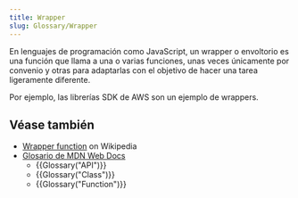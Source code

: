 ```yaml
---
title: Wrapper
slug: Glossary/Wrapper
---
```


En lenguajes de programación como JavaScript, un wrapper o envoltorio es una función que llama a una o varias funciones, unas veces únicamente por convenio y otras para adaptarlas con el objetivo de hacer una tarea ligeramente diferente.

Por ejemplo, las librerías SDK de AWS son un ejemplo de wrappers.

## Véase también

- [Wrapper function](https://es.wikipedia.org/wiki/Wrapper_function) on Wikipedia
- [Glosario de MDN Web Docs](/es/docs/Glossary)
  - {{Glossary("API")}}
  - {{Glossary("Class")}}
  - {{Glossary("Function")}}
